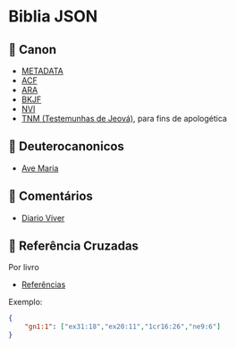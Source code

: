 # Biblia JSON

## 📖 Canon

- [METADATA](./json/books.json)
- [ACF](./json/pt-br/acf/)
- [ARA](./json/pt-br/ara/)
- [BKJF](./json/pt-br/bkjf/)
- [NVI](./json/pt-br/nvi/)
- [TNM (Testemunhas de Jeová)](./json/pt-br/tnm/), para fins de apologética

## 📙 Deuterocanonicos

- [Ave Maria](./json/catolicos/pt-br/ave-maria/)

## 🔎 Comentários

- [Diario Viver](./json/comments/pt-br/diario-viver/)

## 🔗 Referência Cruzadas

Por livro

- [Referências](./json/refs/)

Exemplo:

```json
{
    "gn1:1": ["ex31:18","ex20:11","1cr16:26","ne9:6"]
}
```
